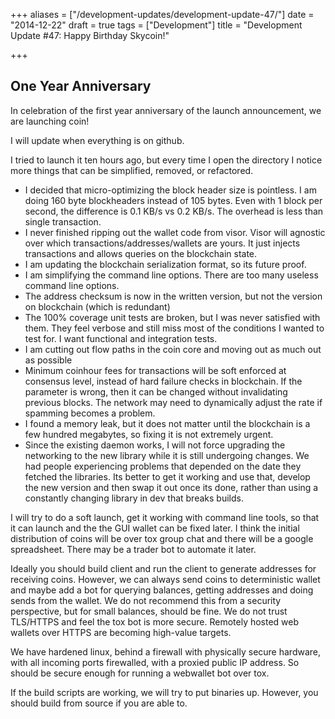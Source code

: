 +++
aliases = ["/development-updates/development-update-47/"]
date = "2014-12-22"
draft = true
tags = ["Development"]
title = "Development Update #47: Happy Birthday Skycoin!"

+++
## One Year Anniversary

In celebration of the first year anniversary of the launch announcement, we are launching coin!

I will update when everything is on github.

I tried to launch it ten hours ago, but every time I open the directory I notice more things that can be simplified, removed, or refactored.
- I decided that micro-optimizing the block header size is pointless. I am doing 160 byte blockheaders instead of 105 bytes. Even with 1 block per second, the difference is 0.1 KB/s vs 0.2 KB/s. The overhead is less than single transaction.
- I never finished ripping out the wallet code from visor. Visor will agnostic over which transactions/addresses/wallets are yours. It just injects transactions and allows queries on the blockchain state.
- I am updating the blockchain serialization format, so its future proof.
- I am simplifying the command line options. There are too many useless command line options.
- The address checksum is now in the written version, but not the version on blockchain (which is redundant)
- The 100% coverage unit tests are broken, but I was never satisfied with them. They feel verbose and still miss most of the conditions I wanted to test for. I want functional and integration tests.
- I am cutting out flow paths in the coin core and moving out as much out as possible
- Minimum coinhour fees for transactions will be soft enforced at consensus level, instead of hard failure checks in blockchain. If the parameter is wrong, then it can be changed without invalidating previous blocks. The network may need to dynamically adjust the rate if spamming becomes a problem.
- I found a memory leak, but it does not matter until the blockchain is a few hundred megabytes, so fixing it is not extremely urgent.
- Since the existing daemon works, I will not force upgrading the networking to the new library while it is still undergoing changes. We had people experiencing problems that depended on the date they fetched the libraries. Its better to get it working and use that, develop the new version and then swap it out once its done, rather than using a constantly changing library in dev that breaks builds.

I will try to do a soft launch, get it working with command line tools, so that it can launch and the the GUI wallet can be fixed later. I think the initial distribution of coins will be over tox group chat and there will be a google spreadsheet. There may be a trader bot to automate it later.

Ideally you should build client and run the client to generate addresses for receiving coins. However, we can always send coins to deterministic wallet and maybe add a bot for querying balances, getting addresses and doing sends from the wallet. We do not recommend this from a security perspective, but for small balances, should be fine. We do not trust TLS/HTTPS and feel the tox bot is more secure. Remotely hosted web wallets over HTTPS are becoming high-value targets.

We have hardened linux, behind a firewall with physically secure hardware, with all incoming ports firewalled, with a proxied public IP address. So should be secure enough for running a webwallet bot over tox.

If the build scripts are working, we will try to put binaries up. However, you should build from source if you are able to.